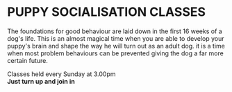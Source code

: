 PUPPY SOCIALISATION CLASSES
===========================

The foundations for good behaviour are laid down in the first 16 weeks of a dog&#39;s life.
This is an almost magical time when you are able to develop your puppy&#39;s brain and shape the way he will turn out as an adult dog. it is a time when most problem behaviours can be prevented giving the dog a far more certain future.

<div class="alert alert-success" style="margin-bottom: 0;">
    <p>Classes held every Sunday at 3.00pm<br />
    <strong>Just turn up and join in</strong></p>
</div>
